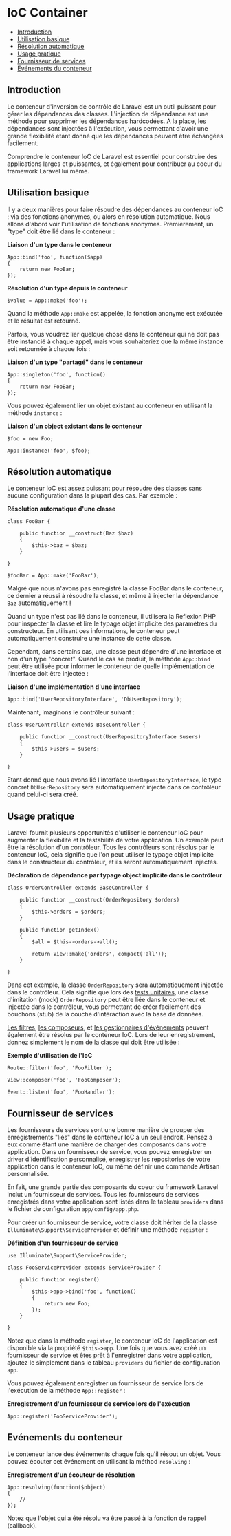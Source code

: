 # IoC Container

- [Introduction](#introduction)
- [Utilisation basique](#basic-usage)
- [Résolution automatique](#automatic-resolution)
- [Usage pratique](#practical-usage)
- [Fournisseur de services](#service-providers)
- [Evénements du conteneur](#container-events)

<a name="introduction"></a>
## Introduction

Le conteneur d'inversion de contrôle de Laravel est un outil puissant pour gérer les dépendances des classes. L'injection de dépendance est une méthode pour supprimer les dépendances hardcodées. A la place, les dépendances sont injectées à l'exécution, vous permettant d'avoir une grande flexibilité étant donné que les dépendances peuvent être échangées facilement.

Comprendre le conteneur IoC de Laravel est essentiel pour construire des applications larges et puissantes, et également pour contribuer au coeur du framework Laravel lui même.

<a name="basic-usage"></a>
## Utilisation basique

Il y a deux manières pour faire résoudre des dépendances au conteneur IoC : via des fonctions anonymes, ou alors en résolution automatique. Nous allons d'abord voir l'utilisation de fonctions anonymes. Premièrement, un "type" doit être lié dans le conteneur :

**Liaison d'un type dans le conteneur**

    App::bind('foo', function($app)
    {
        return new FooBar;
    });

**Résolution d'un type depuis le conteneur**

    $value = App::make('foo');

Quand la méthode `App::make` est appelée, la fonction anonyme est exécutée et le résultat est retourné.

Parfois, vous voudrez lier quelque chose dans le conteneur qui ne doit pas être instancié à chaque appel, mais vous souhaiteriez que la même instance soit retournée à chaque fois :

**Liaison d'un type "partagé" dans le conteneur**

    App::singleton('foo', function()
    {
        return new FooBar;
    });

Vous pouvez également lier un objet existant au conteneur en utilisant la méthode `instance` :

**Liaison d'un object existant dans le conteneur**

    $foo = new Foo;

    App::instance('foo', $foo);

<a name="automatic-resolution"></a>
## Résolution automatique

Le conteneur IoC est assez puissant pour résoudre des classes sans aucune configuration dans la plupart des cas. Par exemple :

**Résolution automatique d'une classe**

    class FooBar {

        public function __construct(Baz $baz)
        {
            $this->baz = $baz;
        }

    }

    $fooBar = App::make('FooBar');

Malgré que nous n'avons pas enregistré la classe FooBar dans le conteneur, ce dernier a réussi à résoudre la classe, et même à injecter la dépendance `Baz` automatiquement !

Quand un type n'est pas lié dans le conteneur, il utilisera la Reflexion PHP pour inspecter la classe et lire le typage objet implicite des paramètres du constructeur. En utilisant ces informations, le conteneur peut automatiquement construire une instance de cette classe.

Cependant, dans certains cas, une classe peut dépendre d'une interface et non d'un type "concret". Quand le cas se produit, la méthode `App::bind` peut être utilisée pour informer le conteneur de quelle implémentation de l'interface doit être injectée :

**Liaison d'une implémentation d'une interface**

    App::bind('UserRepositoryInterface', 'DbUserRepository');

Maintenant, imaginons le contrôleur suivant :

    class UserController extends BaseController {

        public function __construct(UserRepositoryInterface $users)
        {
            $this->users = $users;
        }

    }

Etant donné que nous avons lié l'interface `UserRepositoryInterface`, le type concret `DbUserRepository` sera automatiquement injecté dans ce contrôleur quand celui-ci sera créé.

<a name="practical-usage"></a>
## Usage pratique

Laravel fournit plusieurs opportunités d'utiliser le conteneur IoC pour augmenter la flexibilité et la testabilité de votre application. Un exemple peut être la résolution d'un contrôleur. Tous les contrôleurs sont résolus par le conteneur IoC, cela signifie que l'on peut utiliser le typage objet implicite dans le constructeur du contrôleur, et ils seront automatiquement injectés.

**Déclaration de dépendance par typage object implicite dans le contrôleur**

    class OrderController extends BaseController {

        public function __construct(OrderRepository $orders)
        {
            $this->orders = $orders;
        }

        public function getIndex()
        {
            $all = $this->orders->all();

            return View::make('orders', compact('all'));
        }

    }

Dans cet exemple, la classe `OrderRepository` sera automatiquement injectée dans le contrôleur. Cela signifie que lors des [tests unitaires](/docs/4/testing), une classe d'imitation (mock) `OrderRepository` peut être liée dans le conteneur et injectée dans le contrôleur, vous permettant de créer facilement des bouchons (stub) de la couche d'intéraction avec la base de données.

[Les filtres](/docs/4/routing#route-filters), [les composeurs](/docs/4/responses#view-composers), et [les gestionnaires d'événements](/docs/4/events#using-classes-as-listeners) peuvent également être résolus par le conteneur IoC. Lors de leur enregistrement, donnez simplement le nom de la classe qui doit être utilisée :

**Exemple d'utilisation de l'IoC**

    Route::filter('foo', 'FooFilter');

    View::composer('foo', 'FooComposer');

    Event::listen('foo', 'FooHandler');

<a name="service-providers"></a>
## Fournisseur de services

Les fournisseurs de services sont une bonne manière de grouper des enregistrements "liés" dans le conteneur IoC à un seul endroit. Pensez à eux comme étant une manière de charger des composants dans votre application. Dans un fournisseur de service, vous pouvez enregistrer un driver d'identification personnalisé, enregistrer les repositories de votre application dans le conteneur IoC, ou même définir une commande Artisan personnalisée.

En fait, une grande partie des composants du coeur du framework Laravel inclut un fournisseur de services. Tous les fournisseurs de services enregistrés dans votre application sont listés dans le tableau `providers` dans le fichier de configuration `app/config/app.php`.

Pour créer un fournisseur de service, votre classe doit hériter de la classe `Illuminate\Support\ServiceProvider` et définir une méthode `register` :

**Définition d'un fournisseur de service**

    use Illuminate\Support\ServiceProvider;

    class FooServiceProvider extends ServiceProvider {

        public function register()
        {
            $this->app->bind('foo', function()
            {
                return new Foo;
            });
        }

    }

Notez que dans la méthode `register`, le conteneur IoC de l'application est disponible via la propriété `$this->app`. Une fois que vous avez créé un fournisseur de service et êtes prêt à l'enregistrer dans votre application, ajoutez le simplement dans le tableau `providers` du fichier de configuration `app`.

Vous pouvez également enregistrer un fournisseur de service lors de l'exécution de la méthode `App::register` :

**Enregistrement d'un fournisseur de service lors de l'exécution**

    App::register('FooServiceProvider');

<a name="container-events"></a>
## Evénements du conteneur

Le conteneur lance des événements chaque fois qu'il résout un objet. Vous pouvez écouter cet événement en utilisant la méthod `resolving` :

**Enregistrement d'un écouteur de résolution**

    App::resolving(function($object)
    {
        //
    });

Notez que l'objet qui a été résolu va être passé à la fonction de rappel (callback).
